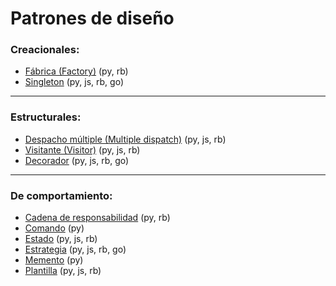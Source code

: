 # Patrones de diseño

### Creacionales:
- [Fábrica (Factory)](https://github.com/mondeja/fullstack/tree/master/backend/src/patrones_de_diseño/factory/) (py, rb)
- [Singleton](https://github.com/mondeja/fullstack/tree/master/backend/src/patrones_de_diseño/singleton/) (py, js, rb, go)

_________________________________________________
### Estructurales:
- [Despacho múltiple (Multiple dispatch)](https://github.com/mondeja/fullstack/tree/master/backend/src/patrones_de_diseño/multiple_dispatch/) (py, js, rb)
- [Visitante (Visitor)](https://github.com/mondeja/fullstack/tree/master/backend/src/patrones_de_diseño/visitor/) (py, js, rb)
- [Decorador](https://github.com/mondeja/fullstack/tree/master/backend/src/tipos/funciones/decoradores) (py, js, rb, go)

_________________________________________________
### De comportamiento:
- [Cadena de responsabilidad](https://github.com/mondeja/fullstack/tree/master/backend/src/patrones_de_diseño/chain_of_responsibility/) (py, rb)
- [Comando](https://github.com/mondeja/fullstack/tree/master/backend/src/patrones_de_diseño/command/) (py)
- [Estado](https://github.com/mondeja/fullstack/tree/master/backend/src/patrones_de_diseño/state/) (py, js, rb)
- [Estrategia](https://github.com/mondeja/fullstack/tree/master/backend/src/patrones_de_diseño/strategy/) (py, js, rb, go)
- [Memento](https://github.com/mondeja/fullstack/tree/master/backend/src/patrones_de_diseño/memento/) (py)
- [Plantilla](https://github.com/mondeja/fullstack/tree/master/backend/src/patrones_de_diseño/template/) (py, js, rb)